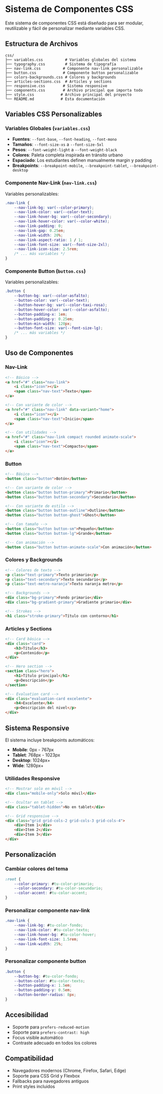 # Sistema de Componentes CSS

Este sistema de componentes CSS está diseñado para ser modular, reutilizable y fácil de personalizar mediante variables CSS.

## Estructura de Archivos

```
css/
├── variables.css          # Variables globales del sistema
├── typography.css         # Sistema de tipografía
├── nav-link.css          # Componente nav-link personalizable
├── button.css            # Componente button personalizable
├── colors-backgrounds.css # Colores y backgrounds
├── articles-sections.css  # Articles y sections
├── responsive.css        # Sistema responsive
├── components.css        # Archivo principal que importa todo
├── style.css            # Archivo principal del proyecto
└── README.md            # Esta documentación
```

## Variables CSS Personalizables

### Variables Globales (`variables.css`)

- **Fuentes**: `--font-base`, `--font-heading`, `--font-mono`
- **Tamaños**: `--font-size-xs` a `--font-size-5xl`
- **Pesos**: `--font-weight-light` a `--font-weight-black`
- **Colores**: Paleta completa inspirada en tránsito urbano
- **Espaciado**: Los estudiantes definen manualmente margin y padding
- **Breakpoints**: `--breakpoint-mobile`, `--breakpoint-tablet`, `--breakpoint-desktop`

### Componente Nav-Link (`nav-link.css`)

Variables personalizables:
```css
.nav-link {
    --nav-link-bg: var(--color-primary);
    --nav-link-color: var(--color-text);
    --nav-link-hover-bg: var(--color-secondary);
    --nav-link-hover-color: var(--color-white);
    --nav-link-padding: 0;
    --nav-link-gap: 0.25em;
    --nav-link-width: 20%;
    --nav-link-aspect-ratio: 1 / 1;
    --nav-link-font-size: var(--font-size-2xl);
    --nav-link-icon-size: 2.5rem;
    /* ... más variables */
}
```

### Componente Button (`button.css`)

Variables personalizables:
```css
.button {
    --button-bg: var(--color-asfalto);
    --button-color: var(--color-text);
    --button-hover-bg: var(--color-taxi-rosa);
    --button-hover-color: var(--color-asfalto);
    --button-padding-x: 1em;
    --button-padding-y: 0.25em;
    --button-min-width: 120px;
    --button-font-size: var(--font-size-lg);
    /* ... más variables */
}
```

## Uso de Componentes

### Nav-Link

```html
<!-- Básico -->
<a href="#" class="nav-link">
    <i class="icon"></i>
    <span class="nav-text">Texto</span>
</a>

<!-- Con variante de color -->
<a href="#" class="nav-link" data-variant="home">
    <i class="icon"></i>
    <span class="nav-text">Inicio</span>
</a>

<!-- Con utilidades -->
<a href="#" class="nav-link compact rounded animate-scale">
    <i class="icon"></i>
    <span class="nav-text">Compacto</span>
</a>
```

### Button

```html
<!-- Básico -->
<button class="button">Botón</button>

<!-- Con variante de color -->
<button class="button button-primary">Primario</button>
<button class="button button-secondary">Secundario</button>

<!-- Con variante de estilo -->
<button class="button button-outline">Outline</button>
<button class="button button-ghost">Ghost</button>

<!-- Con tamaño -->
<button class="button button-sm">Pequeño</button>
<button class="button button-lg">Grande</button>

<!-- Con animación -->
<button class="button button-animate-scale">Con animación</button>
```

### Colores y Backgrounds

```html
<!-- Colores de texto -->
<p class="text-primary">Texto primario</p>
<p class="text-secondary">Texto secundario</p>
<p class="text-metro-naranja">Texto naranja metro</p>

<!-- Backgrounds -->
<div class="bg-primary">Fondo primario</div>
<div class="bg-gradient-primary">Gradiente primario</div>

<!-- Strokes -->
<h1 class="stroke-primary">Título con contorno</h1>
```

### Articles y Sections

```html
<!-- Card básica -->
<div class="card">
    <h3>Título</h3>
    <p>Contenido</p>
</div>

<!-- Hero section -->
<section class="hero">
    <h1>Título principal</h1>
    <p>Descripción</p>
</section>

<!-- Evaluation card -->
<div class="evaluation-card excelente">
    <h4>Excelente</h4>
    <p>Descripción del nivel</p>
</div>
```

## Sistema Responsive

El sistema incluye breakpoints automáticos:

- **Mobile**: 0px - 767px
- **Tablet**: 768px - 1023px  
- **Desktop**: 1024px+
- **Wide**: 1280px+

### Utilidades Responsive

```html
<!-- Mostrar solo en móvil -->
<div class="mobile-only">Solo móvil</div>

<!-- Ocultar en tablet -->
<div class="tablet-hidden">No en tablet</div>

<!-- Grid responsive -->
<div class="grid grid-cols-2 grid-cols-3 grid-cols-4">
    <div>Item 1</div>
    <div>Item 2</div>
    <div>Item 3</div>
</div>
```

## Personalización

### Cambiar colores del tema

```css
:root {
    --color-primary: #tu-color-primario;
    --color-secondary: #tu-color-secundario;
    --color-accent: #tu-color-accent;
}
```

### Personalizar componente nav-link

```css
.nav-link {
    --nav-link-bg: #tu-color-fondo;
    --nav-link-color: #tu-color-texto;
    --nav-link-hover-bg: #tu-color-hover;
    --nav-link-font-size: 1.5rem;
    --nav-link-width: 25%;
}
```

### Personalizar componente button

```css
.button {
    --button-bg: #tu-color-fondo;
    --button-color: #tu-color-texto;
    --button-padding-x: 1.5em;
    --button-padding-y: 0.5em;
    --button-border-radius: 8px;
}
```

## Accesibilidad

- Soporte para `prefers-reduced-motion`
- Soporte para `prefers-contrast: high`
- Focus visible automático
- Contraste adecuado en todos los colores

## Compatibilidad

- Navegadores modernos (Chrome, Firefox, Safari, Edge)
- Soporte para CSS Grid y Flexbox
- Fallbacks para navegadores antiguos
- Print styles incluidos
